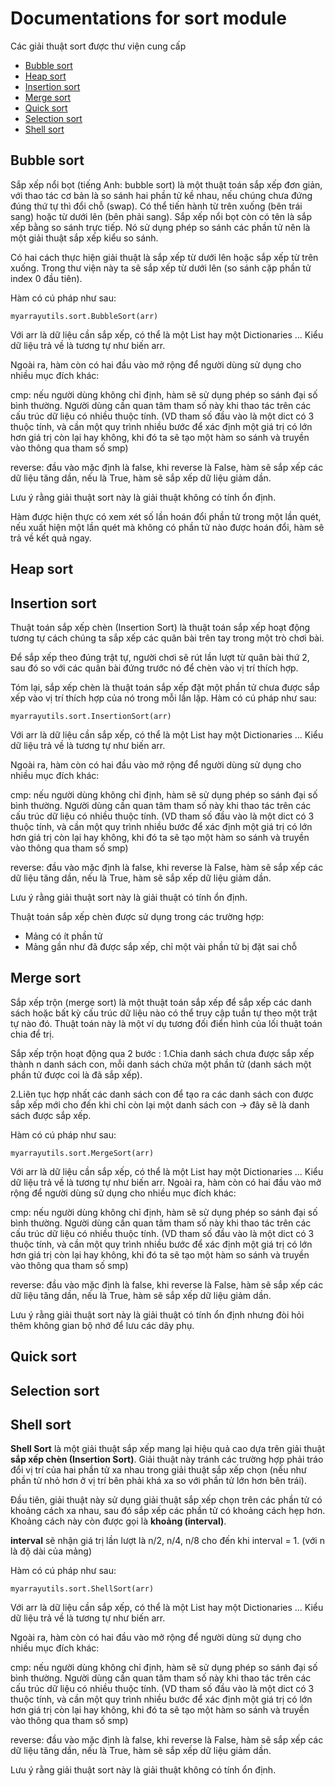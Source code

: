 # Documentations for sort module

Các giải thuật sort được thư viện cung cấp

- [Bubble sort](#bubble-sort)
- [Heap sort](#heap-sort)
- [Insertion sort](#insertion-sort)
- [Merge sort](#merge-sort)
- [Quick sort](#quick-sort)
- [Selection sort](#selection-sort)
- [Shell sort](#shell-sort)

## Bubble sort

Sắp xếp nổi bọt (tiếng Anh: bubble sort) là một thuật toán sắp xếp đơn giản, với thao tác cơ bản là so sánh hai phần tử kề nhau, nếu chúng chưa đứng đúng thứ tự thì đổi chỗ (swap). Có thể tiến hành từ trên xuống (bên trái sang) hoặc từ dưới lên (bên phải sang). Sắp xếp nổi bọt còn có tên là sắp xếp bằng so sánh trực tiếp. Nó sử dụng phép so sánh các phần tử nên là một giải thuật sắp xếp kiểu so sánh.

Có hai cách thực hiện giải thuật là sắp xếp từ dưới lên hoặc sắp xếp từ trên xuống. Trong thư viện này ta sẽ sắp xếp từ dưới lên (so sánh cặp phần tử index 0 đầu tiên).

Hàm có cú pháp như sau:
```commandline
myarrayutils.sort.BubbleSort(arr)
```
Với arr là dữ liệu cần sắp xếp, có thể là một List hay một Dictionaries ...
Kiểu dữ liệu trả về là tương tự như biến arr.

Ngoài ra, hàm còn có hai đầu vào mở rộng để người dùng sử dụng cho nhiều mục đích khác:

cmp: nếu người dùng không chỉ định, hàm sẽ sử dụng phép so sánh đại số bình thường. Người dùng cần quan tâm tham số này khi thao tác trên các cấu trúc dữ liệu có nhiều thuộc tính. (VD tham số đầu vào là một dict có 3 thuộc tính, và cần một quy trình nhiều bước để xác định một giá trị có lớn hơn giá trị còn lại hay không, khi đó ta sẽ tạo một hàm so sánh và truyền vào thông qua tham số smp)

reverse: đầu vào mặc định là false, khi reverse là False, hàm sẽ sắp xếp các dữ liệu tăng dần, nếu là True, hàm sẽ sắp xếp dữ liệu giảm dần.

Lưu ý rằng giải thuật sort này là giải thuật không có tính ổn định.

Hàm được hiện thực có xem xét số lần hoán đổi phần tử trong một lần quét, nếu xuất hiện một lần quét mà không có phần tử nào được hoán đổi, hàm sẽ trả về kết quả ngay.
## Heap sort

## Insertion sort
Thuật toán sắp xếp chèn (Insertion Sort) là thuật toán sắp xếp hoạt động tương tự cách chúng ta sắp xếp các quân bài trên tay trong một trò chơi bài.

Để sắp xếp theo đúng trật tự, người chơi sẽ rút lần lượt từ quân bài thứ 2, sau đó so với các quân bài đứng trước nó để chèn vào vị trí thích hợp.

Tóm lại, sắp xếp chèn là thuật toán sắp xếp đặt một phần tử chưa được sắp xếp vào vị trí thích hợp của nó trong mỗi lần lặp.
Hàm có cú pháp như sau:
```commandline
myarrayutils.sort.InsertionSort(arr)
```
Với arr là dữ liệu cần sắp xếp, có thể là một List hay một Dictionaries ...
Kiểu dữ liệu trả về là tương tự như biến arr.

Ngoài ra, hàm còn có hai đầu vào mở rộng để người dùng sử dụng cho nhiều mục đích khác:

cmp: nếu người dùng không chỉ định, hàm sẽ sử dụng phép so sánh đại số bình thường. Người dùng cần quan tâm tham số này khi thao tác trên các cấu trúc dữ liệu có nhiều thuộc tính. (VD tham số đầu vào là một dict có 3 thuộc tính, và cần một quy trình nhiều bước để xác định một giá trị có lớn hơn giá trị còn lại hay không, khi đó ta sẽ tạo một hàm so sánh và truyền vào thông qua tham số smp)

reverse: đầu vào mặc định là false, khi reverse là False, hàm sẽ sắp xếp các dữ liệu tăng dần, nếu là True, hàm sẽ sắp xếp dữ liệu giảm dần.

Lưu ý rằng giải thuật sort này là giải thuật có tính ổn định.

Thuật toán sắp xếp chèn được sử dụng trong các trường hợp:
- Mảng có ít phần tử
- Mảng gần như đã được sắp xếp, chỉ một vài phần tử bị đặt sai chỗ

## Merge sort
Sắp xếp trộn (merge sort) là một thuật toán sắp xếp để sắp xếp các danh sách hoặc bất kỳ cấu trúc dữ liệu nào có thể truy cập tuần tự theo một trật tự nào đó. Thuật toán này là một ví dụ tương đối điển hình của lối thuật toán chia để trị.

Sắp xếp trộn hoạt động qua 2 bước : 
 1.Chia danh sách chưa được sắp xếp thành n danh sách con, mỗi danh sách chứa một phần tử (danh sách một phần tử được coi là đã sắp xếp).
 
 2.Liên tục hợp nhất các danh sách con để tạo ra các danh sách con được sắp xếp mới cho đến khi chỉ còn lại một danh sách con -> đây sẽ là danh sách được sắp xếp.
 
Hàm có cú pháp như sau:
```commandline
myarrayutils.sort.MergeSort(arr)
```
Với arr là dữ liệu cần sắp xếp, có thể là một List hay một Dictionaries ...
Kiểu dữ liệu trả về là tương tự như biến arr.
Ngoài ra, hàm còn có hai đầu vào mở rộng để người dùng sử dụng cho nhiều mục đích khác:

cmp: nếu người dùng không chỉ định, hàm sẽ sử dụng phép so sánh đại số bình thường. Người dùng cần quan tâm tham số này khi thao tác trên các cấu trúc dữ liệu có nhiều thuộc tính. (VD tham số đầu vào là một dict có 3 thuộc tính, và cần một quy trình nhiều bước để xác định một giá trị có lớn hơn giá trị còn lại hay không, khi đó ta sẽ tạo một hàm so sánh và truyền vào thông qua tham số smp)

reverse: đầu vào mặc định là false, khi reverse là False, hàm sẽ sắp xếp các dữ liệu tăng dần, nếu là True, hàm sẽ sắp xếp dữ liệu giảm dần.

Lưu ý rằng giải thuật sort này là giải thuật có tính ổn định nhưng đòi hỏi thêm không gian bộ nhớ để lưu các dãy phụ.
## Quick sort

## Selection sort

## Shell sort
**Shell Sort** là một giải thuật sắp xếp mang lại hiệu quả cao dựa trên giải thuật **sắp xếp chèn (Insertion Sort)**. Giải thuật này tránh các trường hợp phải tráo đổi vị trí của hai phần tử xa nhau trong giải thuật sắp xếp chọn (nếu như phần tử nhỏ hơn ở vị trí bên phải khá xa so với phần tử lớn hơn bên trái).

Đầu tiên, giải thuật này sử dụng giải thuật sắp xếp chọn trên các phần tử có khoảng cách xa nhau, sau đó sắp xếp các phần tử có khoảng cách hẹp hơn. Khoảng cách này còn được gọi là **khoảng (interval)**.

**interval** sẽ nhận giá trị lần lượt là n/2, n/4, n/8 cho đến khi interval = 1. (với n là độ dài của mảng)

Hàm có cú pháp như sau:
```commandline
myarrayutils.sort.ShellSort(arr)
```
Với arr là dữ liệu cần sắp xếp, có thể là một List hay một Dictionaries ...
Kiểu dữ liệu trả về là tương tự như biến arr.

Ngoài ra, hàm còn có hai đầu vào mở rộng để người dùng sử dụng cho nhiều mục đích khác:

cmp: nếu người dùng không chỉ định, hàm sẽ sử dụng phép so sánh đại số bình thường. Người dùng cần quan tâm tham số này khi thao tác trên các cấu trúc dữ liệu có nhiều thuộc tính. (VD tham số đầu vào là một dict có 3 thuộc tính, và cần một quy trình nhiều bước để xác định một giá trị có lớn hơn giá trị còn lại hay không, khi đó ta sẽ tạo một hàm so sánh và truyền vào thông qua tham số smp)

reverse: đầu vào mặc định là false, khi reverse là False, hàm sẽ sắp xếp các dữ liệu tăng dần, nếu là True, hàm sẽ sắp xếp dữ liệu giảm dần.

Lưu ý rằng giải thuật sort này là giải thuật không có tính ổn định.


